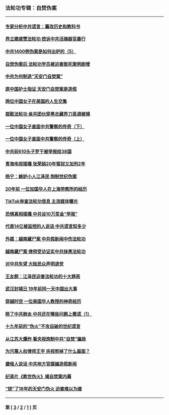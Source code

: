 ### 法轮功专辑：自焚伪案
---
#### [专家分析中共谎言：纂改历史和教科书](../../pages/nf5562/n13781542.md?07230430) 
#### [界立建盛赞法轮功 控诉中共活摘器官暴行](../../pages/nf5562/n13781971.md?07230430) 
#### [中共1400例伪案是如何出炉的（5）](../../pages/nf5562/n13226831.md?07230430) 
#### [自焚伪案后 法轮功学员被迫害致死案例剧增](../../pages/nf5562/n13190600.md?07230430) 
#### [中共为何制造“天安门自焚案”](../../pages/nf5562/n13183270.md?07230430) 
#### [原中国护士指证 天安门自焚案是造假](../../pages/nf5562/n13172289.md?07230430) 
#### [两位中国女子在美国的人生交集](../../pages/nf5562/n13156138.md?07230430) 
#### [栽赃法轮功 亲共团伙穿黑衣藏界刀高调被捕](../../pages/nf5562/n13073780.md?07230430) 
#### [一位中国女子直面中共警察的传奇（下）](../../pages/nf5562/n12989706.md?07230430) 
#### [一位中国女子直面中共警察的传奇（上）](../../pages/nf5562/n12985072.md?07230430) 
#### [中共前610头子罗干被举报给38国](../../pages/nf5562/n12975419.md?07230430) 
#### [青海电视插播 张荣娟20年冤狱又加刑2年](../../pages/nf5562/n12738166.md?07230430) 
#### [杨宁：嫉妒小人江泽民 炮制世纪伪案](../../pages/nf5562/n12724108.md?07230430) 
#### [20年前 一位加国华人在上海劳教所的经历](../../pages/nf5562/n12707932.md?07230430) 
#### [TikTok审查法轮功信息 主流媒体曝光](../../pages/nf5562/n12362336.md?07230430) 
#### [恐惧真相插播 中共设10万奖金“举报”](../../pages/nf5562/n12306396.md?07230430) 
#### [代表14亿被监控的人说话 中共谎言知多少](../../pages/nf5562/n12297484.md?07230430) 
#### [外媒：越南藏尸案 中共假新闻中伤法轮功](../../pages/nf5562/n12264411.md?07230430) 
#### [越南藏尸案 律师受访证实中共抹黑法轮功](../../pages/nf5562/n12261878.md?07230430) 
#### [对中共失望 大陆民众声明退党](../../pages/nf5562/n12187315.md?07230430) 
#### [王友群：江泽民迫害法轮功的十大罪恶](../../pages/nf5562/n12169074.md?07230430) 
#### [武汉封城日 19年前同一天中国出大事](../../pages/nf5562/n12150901.md?07230430) 
#### [穿越时空  一位美国华人教授的神奇经历](../../pages/nf5562/n12097460.md?07230430) 
#### [除了中共肺炎 中共还在哪些问题上撒谎（1）](../../pages/nf5562/n11955770.md?07230430) 
#### [十九年前的“伪火”不攻自破的世纪谎言](../../pages/nf5562/n11813238.md?07230430) 
#### [从江苏大爆炸 看央视炮制中共“自焚”骗局](../../pages/nf5562/n11140275.md?07230430) 
#### [为污蔑人权律师王宇 央视剪掉了什么画面？](../../pages/nf5562/n11130142.md?07230430) 
#### [聋哑人说话 中共地方官媒编造假新闻](../../pages/nf5562/n11006067.md?07230430) 
#### [纪录片《欺世伪火》揭自焚案内幕](../../pages/nf5562/n11002664.md?07230430) 
#### [“烧”了18年的天安门伪火 迫害难以为继](../../pages/nf5562/n10996660.md?07230430) 

---
#### 第 [ [3](./3.md?07230430) / [2](./2.md?07230430) / [1](./1.md?07230430) ] 页
